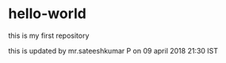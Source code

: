 # hello-world
this is my first repository

this is updated by mr.sateeshkumar P on 09 april 2018 21:30 IST
